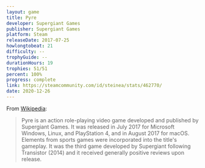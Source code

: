 ```yaml
---
layout: game
title: Pyre
developer: Supergiant Games
publisher: Supergiant Games
platform: Steam
releaseDate: 2017-07-25
howlongtobeat: 21
difficulty: --
trophyGuide: --
durationHours: 19
trophies: 51/51
percent: 100%
progress: complete
link: https://steamcommunity.com/id/steinea/stats/462770/
date: 2020-12-26
---
```


From [Wikipedia](https://en.wikipedia.org/wiki/Pyre_(video_game)):

> Pyre is an action role-playing video game developed and published by Supergiant Games. It was released in July 2017 for Microsoft Windows, Linux, and PlayStation 4, and in August 2017 for macOS. Elements from sports games were incorporated into the title's gameplay. It was the third game developed by Supergiant following Transistor (2014) and it received generally positive reviews upon release.
